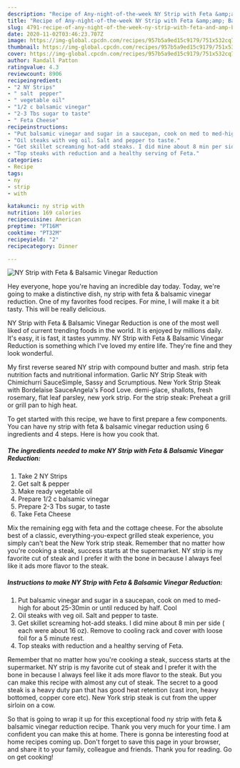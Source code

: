```yaml
---
description: "Recipe of Any-night-of-the-week NY Strip with Feta &amp;amp; Balsamic Vinegar Reduction"
title: "Recipe of Any-night-of-the-week NY Strip with Feta &amp;amp; Balsamic Vinegar Reduction"
slug: 4791-recipe-of-any-night-of-the-week-ny-strip-with-feta-and-amp-balsamic-vinegar-reduction
date: 2020-11-02T03:46:23.707Z
image: https://img-global.cpcdn.com/recipes/957b5a9ed15c9179/751x532cq70/ny-strip-with-feta-balsamic-vinegar-reduction-recipe-main-photo.jpg
thumbnail: https://img-global.cpcdn.com/recipes/957b5a9ed15c9179/751x532cq70/ny-strip-with-feta-balsamic-vinegar-reduction-recipe-main-photo.jpg
cover: https://img-global.cpcdn.com/recipes/957b5a9ed15c9179/751x532cq70/ny-strip-with-feta-balsamic-vinegar-reduction-recipe-main-photo.jpg
author: Randall Patton
ratingvalue: 4.3
reviewcount: 8906
recipeingredient:
- "2 NY Strips"
- " salt  pepper"
- " vegetable oil"
- "1/2 c balsamic vinegar"
- "2-3 Tbs sugar to taste"
- " Feta Cheese"
recipeinstructions:
- "Put balsamic vinegar and sugar in a saucepan, cook on med to med-high for about 25-30min or until reduced by half. Cool"
- "Oil steaks with veg oil. Salt and pepper to taste."
- "Get skillet screaming hot-add steaks. I did mine about 8 min per side ( each were about 16 oz). Remove to cooling rack and cover with loose foil for a 5 minute rest."
- "Top steaks with reduction and a healthy serving of Feta."
categories:
- Recipe
tags:
- ny
- strip
- with

katakunci: ny strip with 
nutrition: 169 calories
recipecuisine: American
preptime: "PT16M"
cooktime: "PT32M"
recipeyield: "2"
recipecategory: Dinner

---
```



![NY Strip with Feta &amp; Balsamic Vinegar Reduction](https://img-global.cpcdn.com/recipes/957b5a9ed15c9179/751x532cq70/ny-strip-with-feta-balsamic-vinegar-reduction-recipe-main-photo.jpg)

Hey everyone, hope you're having an incredible day today. Today, we're going to make a distinctive dish, ny strip with feta &amp; balsamic vinegar reduction. One of my favorites food recipes. For mine, I will make it a bit tasty. This will be really delicious.

NY Strip with Feta &amp; Balsamic Vinegar Reduction is one of the most well liked of current trending foods in the world. It is enjoyed by millions daily. It's easy, it is fast, it tastes yummy. NY Strip with Feta &amp; Balsamic Vinegar Reduction is something which I've loved my entire life. They're fine and they look wonderful.

My first reverse seared NY strip with compound butter and mash. strip feta nutrition facts and nutritional information. Garlic NY Strip Steak with Chimichurri SauceSimple, Sassy and Scrumptious. New York Strip Steak with Bordelaise SauceAngela&#39;s Food Love. demi-glace, shallots, fresh rosemary, flat leaf parsley, new york strip. For the strip steak: Preheat a grill or grill pan to high heat.


To get started with this recipe, we have to first prepare a few components. You can have ny strip with feta &amp; balsamic vinegar reduction using 6 ingredients and 4 steps. Here is how you cook that.

<!--inarticleads1-->

##### The ingredients needed to make NY Strip with Feta &amp; Balsamic Vinegar Reduction:

1. Take 2 NY Strips
1. Get  salt &amp; pepper
1. Make ready  vegetable oil
1. Prepare 1/2 c balsamic vinegar
1. Prepare 2-3 Tbs sugar, to taste
1. Take  Feta Cheese


Mix the remaining egg with feta and the cottage cheese. For the absolute best of a classic, everything-you-expect grilled steak experience, you simply can&#39;t beat the New York strip steak. Remember that no matter how you&#39;re cooking a steak, success starts at the supermarket. NY strip is my favorite cut of steak and I prefer it with the bone in because I always feel like it ads more flavor to the steak. 

<!--inarticleads2-->

##### Instructions to make NY Strip with Feta &amp; Balsamic Vinegar Reduction:

1. Put balsamic vinegar and sugar in a saucepan, cook on med to med-high for about 25-30min or until reduced by half. Cool
1. Oil steaks with veg oil. Salt and pepper to taste.
1. Get skillet screaming hot-add steaks. I did mine about 8 min per side ( each were about 16 oz). Remove to cooling rack and cover with loose foil for a 5 minute rest.
1. Top steaks with reduction and a healthy serving of Feta.


Remember that no matter how you&#39;re cooking a steak, success starts at the supermarket. NY strip is my favorite cut of steak and I prefer it with the bone in because I always feel like it ads more flavor to the steak. But you can make this recipe with almost any cut of steak. The secret to a good steak is a heavy duty pan that has good heat retention (cast iron, heavy bottomed, copper core etc). New York strip steak is cut from the upper sirloin on a cow. 

So that is going to wrap it up for this exceptional food ny strip with feta &amp; balsamic vinegar reduction recipe. Thank you very much for your time. I am confident you can make this at home. There is gonna be interesting food at home recipes coming up. Don't forget to save this page in your browser, and share it to your family, colleague and friends. Thank you for reading. Go on get cooking!
